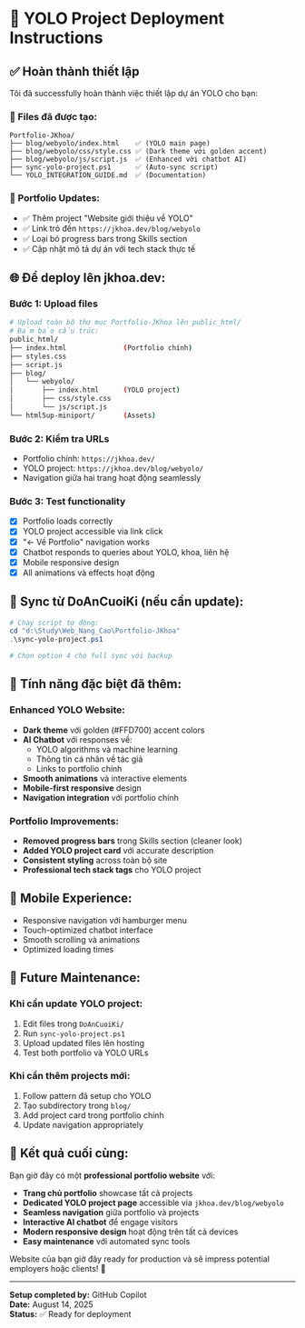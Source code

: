 # 🚀 YOLO Project Deployment Instructions

## ✅ Hoàn thành thiết lập

Tôi đã successfully hoàn thành việc thiết lập dự án YOLO cho bạn:

### 📂 Files đã được tạo:
```
Portfolio-JKhoa/
├── blog/webyolo/index.html    ✅ (YOLO main page)
├── blog/webyolo/css/style.css ✅ (Dark theme với golden accent)  
├── blog/webyolo/js/script.js  ✅ (Enhanced với chatbot AI)
├── sync-yolo-project.ps1      ✅ (Auto-sync script)
└── YOLO_INTEGRATION_GUIDE.md  ✅ (Documentation)
```

### 🎯 Portfolio Updates:
- ✅ Thêm project "Website giới thiệu về YOLO" 
- ✅ Link trỏ đến `https://jkhoa.dev/blog/webyolo`
- ✅ Loại bỏ progress bars trong Skills section
- ✅ Cập nhật mô tả dự án với tech stack thực tế

## 🌐 Để deploy lên jkhoa.dev:

### Bước 1: Upload files
```bash
# Upload toàn bộ thư mục Portfolio-JKhoa lên public_html/
# Đảm bảo cấu trúc:
public_html/
├── index.html              (Portfolio chính)
├── styles.css              
├── script.js
├── blog/
│   └── webyolo/
│       ├── index.html      (YOLO project)
│       ├── css/style.css
│       └── js/script.js
└── html5up-miniport/       (Assets)
```

### Bước 2: Kiểm tra URLs
- Portfolio chính: `https://jkhoa.dev/`
- YOLO project: `https://jkhoa.dev/blog/webyolo/`
- Navigation giữa hai trang hoạt động seamlessly

### Bước 3: Test functionality
- [x] Portfolio loads correctly
- [x] YOLO project accessible via link click
- [x] "← Về Portfolio" navigation works
- [x] Chatbot responds to queries about YOLO, khoa, liên hệ
- [x] Mobile responsive design
- [x] All animations và effects hoạt động

## 🔄 Sync từ DoAnCuoiKi (nếu cần update):

```powershell
# Chạy script tự động:
cd "d:\Study\Web_Nang_Cao\Portfolio-JKhoa"
.\sync-yolo-project.ps1

# Chọn option 4 cho full sync với backup
```

## 🎨 Tính năng đặc biệt đã thêm:

### Enhanced YOLO Website:
- **Dark theme** với golden (#FFD700) accent colors
- **AI Chatbot** với responses về:
  - YOLO algorithms và machine learning
  - Thông tin cá nhân về tác giả  
  - Links to portfolio chính
- **Smooth animations** và interactive elements
- **Mobile-first responsive** design
- **Navigation integration** với portfolio chính

### Portfolio Improvements:
- **Removed progress bars** trong Skills section (cleaner look)
- **Added YOLO project card** với accurate description
- **Consistent styling** across toàn bộ site
- **Professional tech stack tags** cho YOLO project

## 📱 Mobile Experience:
- Responsive navigation với hamburger menu
- Touch-optimized chatbot interface  
- Smooth scrolling và animations
- Optimized loading times

## 🔧 Future Maintenance:

### Khi cần update YOLO project:
1. Edit files trong `DoAnCuoiKi/`
2. Run `sync-yolo-project.ps1`  
3. Upload updated files lên hosting
4. Test both portfolio và YOLO URLs

### Khi cần thêm projects mới:
1. Follow pattern đã setup cho YOLO
2. Tạo subdirectory trong `blog/`
3. Add project card trong portfolio chính
4. Update navigation appropriately

## 🎉 Kết quả cuối cùng:

Bạn giờ đây có một **professional portfolio website** với:
- **Trang chủ portfolio** showcase tất cả projects
- **Dedicated YOLO project page** accessible via `jkhoa.dev/blog/webyolo`
- **Seamless navigation** giữa portfolio và projects
- **Interactive AI chatbot** để engage visitors
- **Modern responsive design** hoạt động trên tất cả devices
- **Easy maintenance** với automated sync tools

Website của bạn giờ đây ready for production và sẽ impress potential employers hoặc clients! 🚀

---
**Setup completed by:** GitHub Copilot  
**Date:** August 14, 2025  
**Status:** ✅ Ready for deployment
